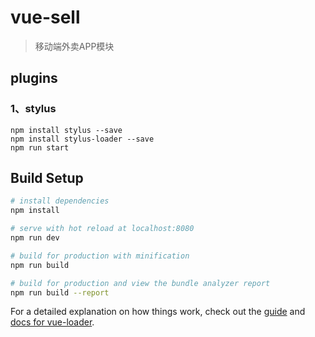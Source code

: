 # vue-sell

> 移动端外卖APP模块

## plugins  
### 1、stylus  
```
npm install stylus --save   
npm install stylus-loader --save   
npm run start  
``` 

## Build Setup

``` bash
# install dependencies
npm install

# serve with hot reload at localhost:8080
npm run dev

# build for production with minification
npm run build

# build for production and view the bundle analyzer report
npm run build --report
```

For a detailed explanation on how things work, check out the [guide](http://vuejs-templates.github.io/webpack/) and [docs for vue-loader](http://vuejs.github.io/vue-loader).
